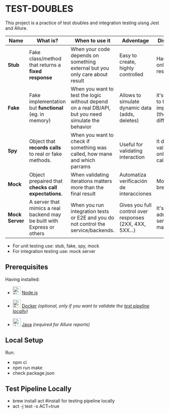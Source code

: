 # TEST-DOUBLES

This project is a practice of test doubles and integration testing uisng Jest and Allure.

| Name                                           | What is?                                                                                 | When to use it                                                                                      | Adventage                                                    | Disadventage                                                          | Example                                                                     |
| ---------------------------------------------- | ---------------------------------------------------------------------------------------- | ---------------------------------------------------------------------------------------             | ------------------------------------------------------------ | --------------------------------------------------------------        | --------------------------------------------------------------------------- |
| **Stub**                                       | Fake class/method that returns a **fixed response**                                      | When your code depends on something external but you only care about result                         | Easy to create, highly controlled                            | Has no logic, only harcoded responses                                 | A `AuthServiceStub` that always retunrs   `{ id:99, username:"stub-user" }` |
| **Fake**                                       | Fake implementation but **functional** (eg. in memory)                                   | When you want to test the logic without depend on a real DB/API, but you need simulate the behavior | Allows to simulate dynamic data (adds, deletes)              | it's no similar to the real implementation (there may be differences) | `InMemoryUserRepository` that store users in an array                       |
| **Spy**                                        | Object that **records calls** to real or fake methods.                                   | When you want to check if something was called, how mane and which parrams                          | Useful for validating interaction                            | It does not validate logic only what was called                       | Spy that `emailService.send()` was called once with a certain `email`       |
| **Mock**                                       | Object prepaired that **checks call expectations**.                                      | When validating iterations matters more than the final result                                       | Automatiza verificación de interacciones                     | More rigid, can break easily                                          | A mock repo that expects `findByUser("alice")`                              |
| **Mock Server**                                | A server that mimics a real backend may be built with Express or others                  | When you run integration tests or E2E and you do not control the service/backends.                  | Gives you full control over responses (2XX, 4XX, 5XX...)     | It's an additional server to mantain                                  | Raising `mockBackendY.com` to replace `backendY.com` in dev/test            |

- For unit testing use: stub, fake, spy, mock
- For integration testing use: mock server

## Prerequisites  

Having installed:  

- <img src="https://cdn.jsdelivr.net/gh/devicons/devicon/icons/nodejs/nodejs-original.svg" 
       alt="Node.js" width="25" height="25"/> [Node.js](https://nodejs.org/)  

- <img src="https://cdn.jsdelivr.net/gh/devicons/devicon/icons/docker/docker-original.svg" 
       alt="Docker" width="25" height="25"/> [Docker](https://www.docker.com/get-started/) *(optional, only if you want to validate the [test pipeline locally](#test-pipeline-locally))*  

- <img src="https://cdn.jsdelivr.net/gh/devicons/devicon/icons/java/java-original.svg" 
       alt="Java" width="25" height="25"/> [Java](https://www.java.com/es/download/manual.jsp) *(required for Allure reports)*  

## Local Setup

Run:
- npm ci
- npm run make
- check package.json

## Test Pipeline Locally

- brew install act #install for testing pipeline locally
- act -j test -s ACT=true
